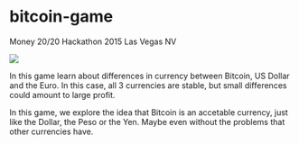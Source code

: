 # bitcoin-game
Money 20/20 Hackathon 2015 Las Vegas NV

![](http://i.imgur.com/wqjp5ml.png)

In this game learn about differences in currency between Bitcoin, US Dollar and the Euro.
In this case, all 3 currencies are stable, but small differences could amount to large profit.

In this game, we explore the idea that Bitcoin is an accetable currency, just like the Dollar, the Peso or the Yen.  Maybe even without the problems that other currencies have.
